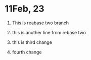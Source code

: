 # 11Feb, 23

1. This is reabase two branch

2. this is another line from rebase two
3. this is third change
4. fourth change
